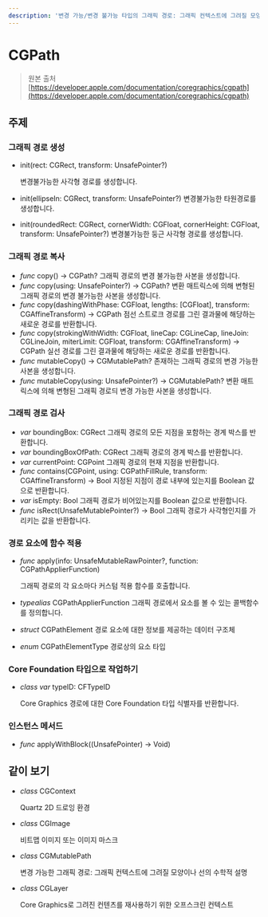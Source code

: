 ```yaml
---
description: '변경 가능/변경 불가능 타입의 그래픽 경로: 그래픽 컨텍스트에 그려질 모양이나 선의 수학적 설명'
---
```


# CGPath

> 원본 출처  
> [https://developer.apple.com/documentation/coregraphics/cgpath](https://developer.apple.com/documentation/coregraphics/cgpath)

## 주제

### 그래픽 경로 생성

* init\(rect: CGRect, transform: UnsafePointer?\)

  변경불가능한 사각형 경로를 생성합니다.

* init\(ellipseIn: CGRect, transform: UnsafePointer?\) 변경불가능한 타원경로를 생성합니다.
* init\(roundedRect: CGRect, cornerWidth: CGFloat, cornerHeight: CGFloat, transform: UnsafePointer?\) 변경불가능한 둥근 사각형 경로를 생성합니다.

### 그래픽 경로 복사

* _func_ copy\(\) -&gt; CGPath? 그래픽 경로의 변경 불가능한 사본을 생성합니다.
* _func_ copy\(using: UnsafePointer?\) -&gt; CGPath? 변환 매트릭스에 의해 변형된 그래픽 경로의 변경 불가능한 사본을 생성합니다.
* _func_ copy\(dashingWithPhase: CGFloat, lengths: \[CGFloat\], transform: CGAffineTransform\) -&gt; CGPath 점선 스트로크 경로를 그린 결과물에 해당하는 새로운 경로를 반환합니다.
* _func_ copy\(strokingWithWidth: CGFloat, lineCap: CGLineCap, lineJoin: CGLineJoin, miterLimit: CGFloat, transform: CGAffineTransform\) -&gt; CGPath 실선 경로를 그린 결과물에 해당하는 새로운 경로를 반환합니다.
* _func_ mutableCopy\(\) -&gt; CGMutablePath? 존재하는 그래픽 경로의 변경 가능한 사본을 생성합니다.
* _func_ mutableCopy\(using: UnsafePointer?\) -&gt; CGMutablePath? 변환 매트릭스에 의해 변형된 그래픽 경로듸 변경 가능한 사본을 생성합니다.

### 그래픽 경로 검사

* _var_ boundingBox: CGRect 그래픽 경로의 모든 지점을 포함하는 경계 박스를 반환합니다.
* _var_ boundingBoxOfPath: CGRect 그래픽 경로의 경계 박스를 반환합니다.
* _var_ currentPoint: CGPoint 그래픽 경로의 현재 지점을 반환합니다.
* _func_ contains\(CGPoint, using: CGPathFillRule, transform: CGAffineTransform\) -&gt; Bool 지정된 지점이 경로 내부에 있는지를 Boolean 값으로 반환합니다.
* _var_ isEmpty: Bool 그래픽 경로가 비어있는지를 Boolean 값으로 반환합니다.
* _func_ isRect\(UnsafeMutablePointer?\) -&gt; Bool 그래픽 경로가 사각형인지를 가리키는 값을 반환합니다.

### 경로 요소에 함수 적용

* _func_ apply\(info: UnsafeMutableRawPointer?, function: CGPathApplierFunction\)

  그래픽 경로의 각 요소마다 커스텀 적용 함수를 호출합니다.

* _typealias_ CGPathApplierFunction 그래픽 경로에서 요소를 볼 수 있는 콜백함수를 정의합니다.
* _struct_ CGPathElement 경로 요소에 대한 정보를 제공하는 데이터 구조체
* _enum_ CGPathElementType 경로상의 요소 타입

### Core Foundation 타입으로 작업하기

* _class var_ typeID: CFTypeID

  Core Graphics 경로에 대한 Core Foundation 타입 식별자를 반환합니다.

### 인스턴스 메서드

* _func_ applyWithBlock\(\(UnsafePointer\) -&gt; Void\)

## 같이 보기

* _class_ CGContext

  Quartz 2D 드로잉 환경

* _class_ CGImage

  비트맵 이미지 또는 이미지 마스크

* _class_ CGMutablePath

  변경 가능한 그래픽 경로: 그래픽 컨텍스트에 그려질 모양이나 선의 수학적 설명

* _class_ CGLayer

  Core Graphics로 그려진 컨텐츠를 재사용하기 위한 오프스크린 컨텍스트

